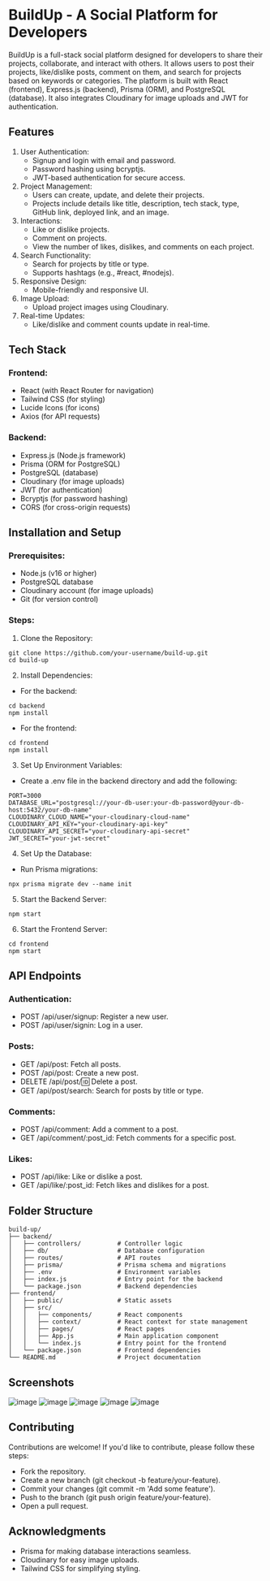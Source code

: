 # BuildUp - A Social Platform for Developers
BuildUp is a full-stack social platform designed for developers to share their projects, collaborate, and interact with others. It allows users to post their projects, like/dislike posts, comment on them, and search for projects based on keywords or categories. The platform is built with React (frontend), Express.js (backend), Prisma (ORM), and PostgreSQL (database). It also integrates Cloudinary for image uploads and JWT for authentication.

## Features 
1. User Authentication:
   - Signup and login with email and password.
   - Password hashing using bcryptjs.
   - JWT-based authentication for secure access.
2. Project Management:
   - Users can create, update, and delete their projects.
   - Projects include details like title, description, tech stack, type, GitHub link, deployed link, and an image.
3. Interactions:
   - Like or dislike projects.
   - Comment on projects.
   - View the number of likes, dislikes, and comments on each project.
4. Search Functionality:
   - Search for projects by title or type.
   - Supports hashtags (e.g., #react, #nodejs).
5. Responsive Design:
   - Mobile-friendly and responsive UI.
6. Image Upload:
   - Upload project images using Cloudinary.
7. Real-time Updates:
   - Like/dislike and comment counts update in real-time.
## Tech Stack
### Frontend:
   - React (with React Router for navigation)
   - Tailwind CSS (for styling)
   - Lucide Icons (for icons)
   - Axios (for API requests)
### Backend:
   - Express.js (Node.js framework)
   - Prisma (ORM for PostgreSQL)
   - PostgreSQL (database)
   - Cloudinary (for image uploads)
   - JWT (for authentication)
   - Bcryptjs (for password hashing)
   - CORS (for cross-origin requests)

## Installation and Setup
### Prerequisites:
   - Node.js (v16 or higher)
   - PostgreSQL database
   - Cloudinary account (for image uploads)
   - Git (for version control)
### Steps:
1. Clone the Repository:
```
git clone https://github.com/your-username/build-up.git
cd build-up
```
2. Install Dependencies:
- For the backend:
```
cd backend
npm install
```
- For the frontend:
```
cd frontend
npm install
```
3. Set Up Environment Variables:
- Create a .env file in the backend directory and add the following:
```
PORT=3000
DATABASE_URL="postgresql://your-db-user:your-db-password@your-db-host:5432/your-db-name"
CLOUDINARY_CLOUD_NAME="your-cloudinary-cloud-name"
CLOUDINARY_API_KEY="your-cloudinary-api-key"
CLOUDINARY_API_SECRET="your-cloudinary-api-secret"
JWT_SECRET="your-jwt-secret"
```
4. Set Up the Database:
- Run Prisma migrations:
```
npx prisma migrate dev --name init
```
5. Start the Backend Server:
```
npm start
```
6. Start the Frontend Server:
```
cd frontend
npm start
```
## API Endpoints 
### Authentication:
- POST /api/user/signup: Register a new user.
- POST /api/user/signin: Log in a user.
### Posts:
- GET /api/post: Fetch all posts.
- POST /api/post: Create a new post.
- DELETE /api/post/:id: Delete a post.
- GET /api/post/search: Search for posts by title or type.
### Comments:
- POST /api/comment: Add a comment to a post.
- GET /api/comment/:post_id: Fetch comments for a specific post.

### Likes:
- POST /api/like: Like or dislike a post.
- GET /api/like/:post_id: Fetch likes and dislikes for a post.
## Folder Structure
```
build-up/
├── backend/
│   ├── controllers/          # Controller logic
│   ├── db/                   # Database configuration
│   ├── routes/               # API routes
│   ├── prisma/               # Prisma schema and migrations
│   ├── .env                  # Environment variables
│   ├── index.js              # Entry point for the backend
│   └── package.json          # Backend dependencies
├── frontend/
│   ├── public/               # Static assets
│   ├── src/
│   │   ├── components/       # React components
│   │   ├── context/          # React context for state management
│   │   ├── pages/            # React pages
│   │   ├── App.js            # Main application component
│   │   └── index.js          # Entry point for the frontend
│   └── package.json          # Frontend dependencies
└── README.md                 # Project documentation
```
## Screenshots 
![image](https://github.com/kumarchy/build_up/blob/main/Screenshot%20From%202025-04-10%2018-50-11.png?raw=true)
![image](https://github.com/kumarchy/build_up/blob/main/Screenshot%20From%202025-04-10%2018-50-29.png?raw=true
)
![image](https://github.com/kumarchy/build_up/blob/main/Screenshot%20From%202025-04-10%2018-51-07.png?raw=true
)
![image](https://github.com/kumarchy/build_up/blob/main/Screenshot%20From%202025-04-10%2018-51-37.png?raw=true
)
![image](https://github.com/kumarchy/build_up/blob/main/Screenshot%20From%202025-04-10%2018-51-15.png?raw=true
)
## Contributing 
Contributions are welcome! If you'd like to contribute, please follow these steps:
- Fork the repository.
- Create a new branch (git checkout -b feature/your-feature).
- Commit your changes (git commit -m 'Add some feature').
- Push to the branch (git push origin feature/your-feature).
- Open a pull request.
## Acknowledgments 
- Prisma for making database interactions seamless.
- Cloudinary for easy image uploads.
- Tailwind CSS for simplifying styling.
